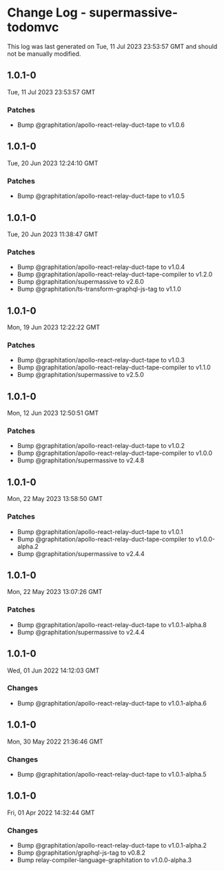# Change Log - supermassive-todomvc

This log was last generated on Tue, 11 Jul 2023 23:53:57 GMT and should not be manually modified.

<!-- Start content -->

## 1.0.1-0

Tue, 11 Jul 2023 23:53:57 GMT

### Patches

- Bump @graphitation/apollo-react-relay-duct-tape to v1.0.6

## 1.0.1-0

Tue, 20 Jun 2023 12:24:10 GMT

### Patches

- Bump @graphitation/apollo-react-relay-duct-tape to v1.0.5

## 1.0.1-0

Tue, 20 Jun 2023 11:38:47 GMT

### Patches

- Bump @graphitation/apollo-react-relay-duct-tape to v1.0.4
- Bump @graphitation/apollo-react-relay-duct-tape-compiler to v1.2.0
- Bump @graphitation/supermassive to v2.6.0
- Bump @graphitation/ts-transform-graphql-js-tag to v1.1.0

## 1.0.1-0

Mon, 19 Jun 2023 12:22:22 GMT

### Patches

- Bump @graphitation/apollo-react-relay-duct-tape to v1.0.3
- Bump @graphitation/apollo-react-relay-duct-tape-compiler to v1.1.0
- Bump @graphitation/supermassive to v2.5.0

## 1.0.1-0

Mon, 12 Jun 2023 12:50:51 GMT

### Patches

- Bump @graphitation/apollo-react-relay-duct-tape to v1.0.2
- Bump @graphitation/apollo-react-relay-duct-tape-compiler to v1.0.0
- Bump @graphitation/supermassive to v2.4.8

## 1.0.1-0

Mon, 22 May 2023 13:58:50 GMT

### Patches

- Bump @graphitation/apollo-react-relay-duct-tape to v1.0.1
- Bump @graphitation/apollo-react-relay-duct-tape-compiler to v1.0.0-alpha.2
- Bump @graphitation/supermassive to v2.4.4

## 1.0.1-0

Mon, 22 May 2023 13:07:26 GMT

### Patches

- Bump @graphitation/apollo-react-relay-duct-tape to v1.0.1-alpha.8
- Bump @graphitation/supermassive to v2.4.4

## 1.0.1-0

Wed, 01 Jun 2022 14:12:03 GMT

### Changes

- Bump @graphitation/apollo-react-relay-duct-tape to v1.0.1-alpha.6

## 1.0.1-0

Mon, 30 May 2022 21:36:46 GMT

### Changes

- Bump @graphitation/apollo-react-relay-duct-tape to v1.0.1-alpha.5

## 1.0.1-0

Fri, 01 Apr 2022 14:32:44 GMT

### Changes

- Bump @graphitation/apollo-react-relay-duct-tape to v1.0.1-alpha.2
- Bump @graphitation/graphql-js-tag to v0.8.2
- Bump relay-compiler-language-graphitation to v1.0.0-alpha.3
